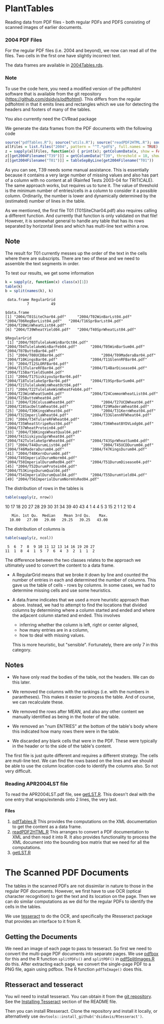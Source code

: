 # PlantTables
Reading data from PDF files - both regular PDFs and PDFS consisting of scanned images of earlier documents.

### 2004 PDF Files
For the regular PDF files (i.e. 2004 and beyond), we now can read all of the files.
Two cells in the first one have slightly incorrect text.

The data frames are available in [2004Tables.rds](2004Tables.rds).

### Note
To use the code here, you need a modified version of the pdftohtml software that is available from
the git repository (https://github.com/dsidvis/pdftohtml).  This differs from the regular pdftohtml
in that it emits lines and rectangles which we use for detecting the headers and footers of many of
the tables.

You also currently need the CVRead package 

We generate the data frames from the PDF documents with the following code
```r
source("pdfTables.R"); source("utils.R"); source("readPDF2HTML.R"); source("t01.R")
allFiles = list.files("2004", pattern = "^T.*pdf$", full.names = TRUE)
z = sapply(allFiles, function(x) { print(x); getColumnData(x, show = FALSE) })
z[[get2004Filename("T39")]] = getColumnData("T39", threshold = 18, show = FALSE)
z[[get2004Filename("T01")]] = tableSepByLine(get2004Filename("T01"))
```
As you can see, T39 needs some manual assistance. This is essentially because it contains a very
large number of missing values and also has part of a column with no content at all (Rainfed Tests
2003-04 for TRITICALE).  The same approach works, but requires us to tune it.
The value of threshold is the minimum number of entries/cells in a column to consider it a possible
column.  Ordinarily, the number is lower and dynamically determined by the (estimated) number of
lines in the table.

As we mentioned, the first file T01 (T01SiteChar04.pdf) also requires calling a different
function. And currently that function is only validated on that file! However, it is somewhat
general to handle any table that has its rows separated by horizontal lines and which
has multi-line text within a row.

## Note
The result for T01 currently messes up  the order of the text in the cells where there are
subscripts. There are two of these and we need to assemble the text segments in order.


To test our results, we get some information
```r
k = sapply(z, function(x) class(x)[1])
table(k)
b = split(names(k), k)
```
```
 data.frame RegularGrid 
          7          49

$data.frame
[1] "2004/T01SiteChar04.pdf"     "2004/T02WinBarLst04.pdf"    "2004/T06RegBarList04.pdf"   "2004/T16SprBarLst04.pdf"    "2004/T20WinWheatList04.pdf"
[6] "2004/T39WheatYield04.pdf"   "2004/T40SprWheatLst04.pdf" 

$RegularGrid
 [1] "2004/T03TulelakeWinBarOct04.pdf"      "2004/T04TulelakeWinBarFeb04.pdf"      "2004/T05WinBarSum04.pdf"              "2004/T07ButteBar04.pdf"              
 [5] "2004/T08UCDBar04.pdf"                 "2004/T09MaderaBar04.pdf"              "2004/T10KingsBar04.pdf"               "2004/T11GlennRFBar04.pdf"            
 [9] "2004/T12SLORFBar04.pdf"               "2004/T13TulareRFBar04.pdf"            "2004/T14BarDisease04.pdf"             "2004/T15BarYieldSum04.pdf"           
[13] "2004/T17SiskiyouSprBar04.pdf"         "2004/T18TulelakeSprBar04.pdf"         "2004/T19SprBarSum04.pdf"              "2004/T21TulelakeWinWheatOct04.pdf"   
[17] "2004/T22TulelakeWinWheatFeb04.pdf"    "2004/T23WinWheatSum04.pdf"            "2004/T24CommonWheatList04.pdf"        "2004/T25ButteWheat04.pdf"            
[21] "2004/T26ColusaWheat04.pdf"            "2004/T27UCDWheat04.pdf"               "2004/T28SacDeltaWheat04.pdf"          "2004/T29MaderaWheat04.pdf"           
[25] "2004/T30KingsWheat04.pdf"             "2004/T31KernWheat04.pdf"              "2004/T32ImperilaWheat04.pdf"          "2004/T33GlennRFWheat04.pdf"          
[29] "2004/T34TulareRFWheat04.pdf"          "2004/T35WheatStripeRust04.pdf"        "2004/T36WheatBYDVLodg04.pdf"          "2004/T37WheatProtein04.pdf"          
[33] "2004/T38KingsWheatQual04.pdf"         "2004/T41SiskiyouSprWheat04.pdf"       "2004/T42TulelakeSprWheat04.pdf"       "2004/T43SprWheatSum04.pdf"           
[37] "2004/T44DurumList04.pdf"              "2004/T45UCDDurum04.pdf"               "2004/T46MaderaDurum04.pdf"            "2004/T47KingsDurum04.pdf"            
[41] "2004/T48KernDurum04.pdf"              "2004/T49ImperialDurumNorm04.pdf"      "2004/T50ImperialDurumRed04.pdf"       "2004/T51DurumDisease04.pdf"          
[45] "2004/T52DurumProtein04.pdf"           "2004/T53KingsDurumQual04.pdf"         "2004/T54ImperialDurumQual04.pdf"      "2004/T55DurumYield04.pdf"            
[49] "2004/T56ImperialDurumNormVsRed04.pdf"
```

The distribution of rows in the tables is
```r
table(sapply(z, nrow))
```
10 17 18 20 27 28 29 30 31 34 39 40 43 
 4  1  4  4  5  3 15  2  1  1  2 10  4 
```
   Min. 1st Qu.  Median    Mean 3rd Qu.    Max. 
  10.00   27.00   29.00   29.25   39.25   43.00
```
The distribution of columns is
```r
table(sapply(z, ncol))
```
```
 5  6  7  8  9 10 11 12 13 14 16 19 20 27 
11  1  8  4  1  5  7  6  4  3  2  1  1  2 
```


The difference between the two classes relates to the approach we ultimately used to convert
the content to a data frame.
* A RegularGrid means that we broke it down by line and counted the number of entries in each and
  determined the number of columns. This gave us the table of cells - rows by columns. In some
  cases, we had to determine missing cells and use some heuristics.

* A data.frame indicates that we used a more heuristic approach than above. Instead, we had to
  attempt to find the locations that divided columns by determining where a column started and ended
  and where the adjacent column started and ended.  This  involves
    * inferring whether the column is left, right or center aligned,
    * how many entries are in a column,
    * how to deal with missing values.
	
  This is more heuristic, but "sensible". Fortunately, there are only 7 in this category.


## Notes

* We have only read the bodies of the table, not the headers.   We can do this later.

* We  removed the columns with the rankings (i.e. with the numbers in parantheses).
  This makes it easier to process the table. And of course, we can recalculate these.

* We removed the rows after MEAN,  and also any other content we manually identified as being in the footer
  of the table.

* We removed an "num ENTRIES" at the bottom of the table's body where this indicated how many rows there
  were in the table.

* We discarded any blank cells that were in the PDF. These were typically in the header or to the side
  of the table's content.

The first file is just quite different and requires a different strategy. The cells are muti-line  text.
We can find the rows based on the lines and we should be able to use the column location code to
identify the columns also.  So not very difficult.


### Reading  APR2004LST file
To read the APR2004LST.pdf file, see [getLST.R](getLST.R).
This doesn't deal with the one entry that wraps/extends onto 2 lines, the very last.

#### Files

1.  [pdfTables.R](pdfTables.R)
  This provides the computations on the XML documentation to get the content as a data frame.
1.  [readPDF2HTML.R](readPDF2HTML.R)
  This arranges to convert a PDF documentation to XML and then read it into R.  It also provides
  functionality to process the XML document into the bounding box matrix that we need for all the computations.
1.  [getLST.R](getLST.R)


# The Scanned PDF Documents

The tables in the scanned PDFs are not dissimilar in nature to those in the regular PDF documents.
However, we first have to use OCR (optical character recognition) to get the text and its location
on the page. Then we can do similar computations as we did for the regular PDFs to identify
the cells in the tables.

We use [tesseract](https://github.com/tesseract-ocr) to do the OCR, and specifically the Rtesseract package that provides an interface
to it from R.

## Getting the Documents
We need an image of each page to pass to tesseract.
So first we need to convert the multi-page PDF documents into separate pages.
We use [pdfbox](https://pdfbox.apache.org/) for this and the R
function `splitPDFs()` and `splitPDF()` in  [pdfSplitImages.R](pdfSplitImages.R) do this.
After extracting each page, we convert the single-page PDF to a PNG file, again using pdfbox.
The R function `pdfToImage()` does this.


## Rtesseract and tesseract
You wil need to install tesseract. You can obtain it from the
[git repository](https://github.com/tesseract-ocr/tesseract).
See the [Installing Tesseract](https://github.com/tesseract-ocr) section of the README file.

Then you can install Rtesseract.
Clone the repository and install it locally, or alternatively use
`devtools::install_github('dsidavis/Rtesseract')`.


